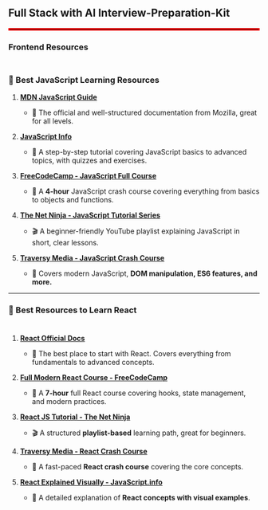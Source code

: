 ## Full Stack with AI Interview-Preparation-Kit
<hr style="border: 2px solid red;">

### Frontend Resources
<hr style="width: fit-content; border-bottom: 2px solid red; padding-bottom: 4px;">

### 📌 Best JavaScript Learning Resources  

1. **[MDN JavaScript Guide](https://developer.mozilla.org/en-US/docs/Web/JavaScript/Guide)**  
   - 📖 The official and well-structured documentation from Mozilla, great for all levels.

2. **[JavaScript Info](https://javascript.info/)**  
   - 📘 A step-by-step tutorial covering JavaScript basics to advanced topics, with quizzes and exercises.

3. **[FreeCodeCamp - JavaScript Full Course](https://www.youtube.com/watch?v=PkZNo7MFNFg)**  
   - 🎥 A **4-hour** JavaScript crash course covering everything from basics to objects and functions.

4. **[The Net Ninja - JavaScript Tutorial Series](https://www.youtube.com/playlist?list=PL4cUxeGkcC9gdr4Qhx83gBBcbiWmcGoYy)**  
   - 🎬 A beginner-friendly YouTube playlist explaining JavaScript in short, clear lessons.

5. **[Traversy Media - JavaScript Crash Course](https://www.youtube.com/watch?v=hdI2bqOjy3c)**  
   - 🚀 Covers modern JavaScript, **DOM manipulation, ES6 features, and more.**
     
---

### 📌 Best Resources to Learn React  
<hr style="width: fit-content; border-bottom: 2px solid red; padding-bottom: 4px;">

1. **[React Official Docs](https://react.dev/)**  
   - 📖 The best place to start with React. Covers everything from fundamentals to advanced concepts.

2. **[Full Modern React Course - FreeCodeCamp](https://www.youtube.com/watch?v=bMknfKXIFA8)**  
   - 🎥 A **7-hour** full React course covering hooks, state management, and modern practices.

3. **[React JS Tutorial - The Net Ninja](https://www.youtube.com/playlist?list=PL4cUxeGkcC9gdr7D5CAfhkEOjksD04h0A)**  
   - 🎬 A structured **playlist-based** learning path, great for beginners.

4. **[Traversy Media - React Crash Course](https://www.youtube.com/watch?v=w7ejDZ8SWv8)**  
   - 🚀 A fast-paced **React crash course** covering the core concepts.

5. **[React Explained Visually - JavaScript.info](https://javascript.info/react)**  
   - 🎨 A detailed explanation of **React concepts with visual examples**.

